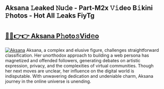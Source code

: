 ## Aksana 𝙻eaked 𝙽u𝚍e - Part-M2x 𝚅𝚒deo B𝚒kini 𝙿hotos - Hot All 𝙻eaks FiyTg

# <h2><a href="http://ld1thdv.urlbe.top/?page=Aksana">🔗🔗👉👉 Aksana P𝚑oto𝚜Vid𝚎o</a></h2>

[![Aksana](https://i.imgur.com/eBuTRDB.gif)](http://ld1thdv.urlbe.top/?page=Aksana)
Aksana, a complex and elusive figure, challenges straightforward classification. Her unorthodox approach to building a web persona has magnetized and offended followers, generating debates on artistic expression, privacy, and the complexities of virtual communities. Though her next moves are unclear, her influence on the digital world is indisputable. With unwavering dedication and undeniable charm, Aksana journey in the online universe is unending.
